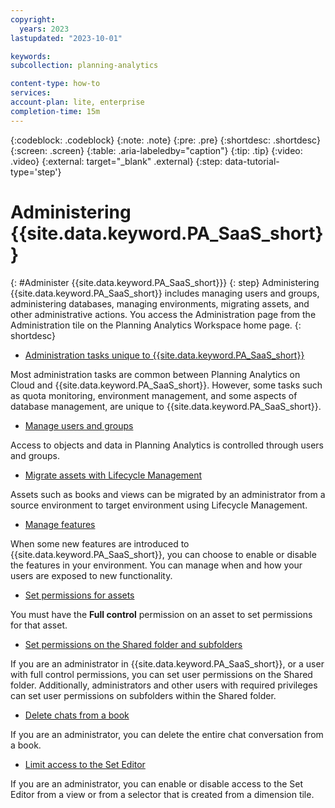 ```yaml
---
copyright:
  years: 2023
lastupdated: "2023-10-01"

keywords:
subcollection: planning-analytics

content-type: how-to
services:
account-plan: lite, enterprise
completion-time: 15m
---
```


{:codeblock: .codeblock}
{:note: .note}
{:pre: .pre}
{:shortdesc: .shortdesc}
{:screen: .screen}
{:table: .aria-labeledby="caption"}
{:tip: .tip}
{:video: .video}
{:external: target="_blank" .external}
{:step: data-tutorial-type='step'}

# Administering {{site.data.keyword.PA_SaaS_short}}
{: #Administer {{site.data.keyword.PA_SaaS_short}}}
{: step}
Administering {{site.data.keyword.PA_SaaS_short}} includes managing users and groups, administering databases, managing environments, migrating assets, and other administrative actions. You access the Administration page from the Administration tile on the Planning Analytics Workspace home page.
{: shortdesc}

<!---[Download a Welcome Kit from Planning Analytics Administration](https://www.ibm.com/docs/en/planning-analytics/2.0.0?topic=workspace-download-welcome-kit-from-planning-analytics-administration)
When you receive initial notification that a {{site.data.keyword.PA_SaaS_short}} Welcome Kit is available, you must download the kit from IBM@Box. However, any subsequent Welcome Kits can be downloaded directly from {{site.data.keyword.PA_SaaS_short}} Administration.-->

<!---[Administer users and groups](https://www.ibm.com/docs/en/planning-analytics/2.0.0?topic=workspace-administer-users-groups)
To administer users in {{site.data.keyword.PA_SaaS_short}}, you must be logged in to {{site.data.keyword.PA_SaaS_short}} as an **administrator**. If you have the administrator role and meet all of the requirements, you can invite people who are in the same organization (account) as you to become users in {{site.data.keyword.PA_SaaS_short}} on cloud or upload users to {{site.data.keyword.PA_SaaS_short}} Local.-->

- [Administration tasks unique to {{site.data.keyword.PA_SaaS_short}}](https://www.ibm.com/docs/en/planning-analytics/latest?topic=workspace-administration-capabilities-planning-analytics-as-service)

Most administration tasks are common between Planning Analytics on Cloud and {{site.data.keyword.PA_SaaS_short}}. However, some tasks such as quota monitoring, environment management, and some aspects of database management, are unique to {{site.data.keyword.PA_SaaS_short}}.

- [Manage users and groups](https://www.ibm.com/docs/en/planning-analytics/latest?topic=workspace-administer-users-groups)

Access to objects and data in Planning Analytics is controlled through users and groups.

- [Migrate assets with Lifecycle Management](https://www.ibm.com/docs/en/planning-analytics/latest?topic=workspace-migrate-assets-lifecycle-management)

Assets such as books and views can be migrated by an administrator from a source environment to target environment using Lifecycle Management.

- [Manage features](https://www.ibm.com/docs/en/planning-analytics/latest?topic=workspace-manage-features)

When some new features are introduced to {{site.data.keyword.PA_SaaS_short}}, you can choose to enable or disable the features in your environment. You can manage when and how your users are exposed to new functionality.

<!---[Monitor and administer databases](https://www.ibm.com/docs/en/planning-analytics/2.0.0?topic=workspace-monitor-administer-databases)
{{site.data.keyword.PA_SaaS_short}} Administration includes the ability to monitor and administer your databases from the Administration page. You must be an administrator to access and use the Administration page.-->

<!---[Administer IBM Secure Gateway (cloud only)](https://www.ibm.com/docs/en/planning-analytics/2.0.0?topic=workspace-administer-secure-gateway-cloud-only)
IBM Secure Gateway creates a secure connection and establishes a tunnel between {{site.data.keyword.PA_SaaS_short}} TM1® on cloud and an on - premise data source, typically an RDBMS source.-->

<!---[Customize the interface for your company](https://www.ibm.com/docs/en/planning-analytics/2.0.0?topic=workspace-customize-interface-your-company)
When you receive initial notification that a {{site.data.keyword.PA_SaaS_short}} Welcome Kit is available, you must download the kit from IBM@Box. However, any subsequent Welcome Kits can be downloaded directly from {{site.data.keyword.PA_SaaS_short}} Administration.-->

<!---[Manage integrations](https://www.ibm.com/docs/en/planning-analytics/2.0.0?topic=workspace-download-welcome-kit-from-planning-analytics-administration)
Use the **Integrations** tile to manage {{site.data.keyword.PA_SaaS_short}} integrations with other IBM products and services.-->

- [Set permissions for assets](https://www.ibm.com/docs/en/planning-analytics/latest?topic=workspace-set-permissions-assets)

You must have the **Full control** permission on an asset to set permissions for that asset.

- [Set permissions on the Shared folder and subfolders](https://www.ibm.com/docs/en/planning-analytics/latest?topic=workspace-set-permissions-shared-folder-subfolders)

If you are an administrator in {{site.data.keyword.PA_SaaS_short}}, or a user with full control permissions, you can set user permissions on the Shared folder. Additionally, administrators and other users with required privileges can set user permissions on subfolders within the Shared folder.

- [Delete chats from a book](https://www.ibm.com/docs/en/planning-analytics/latest?topic=workspace-delete-chats-from-book)

If you are an administrator, you can delete the entire chat conversation from a book.

- [Limit access to the Set Editor](https://www.ibm.com/docs/en/planning-analytics/latest?topic=workspace-limit-access-set-editor)

If you are an administrator, you can enable or disable access to the Set Editor from a view or from a selector that is created from a dimension tile.

<!---[Unload and reload a cube from memory](https://www.ibm.com/docs/en/planning-analytics/2.0.0?topic=workspace-unload-reload-cube-from-memory)
You can unload a cube from memory to temporarily reduce RAM consumption or to assist in the development and troubleshooting of rules feeders. Unloading a cube also unloads any views of the cube from memory.-->
